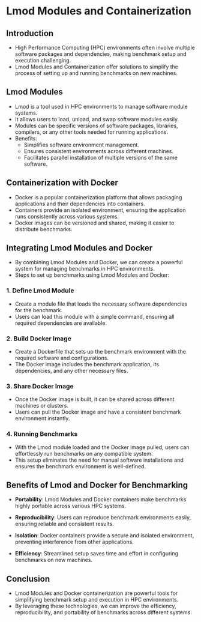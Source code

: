 # Lmod Modules and Containerization

## Introduction

- High Performance Computing (HPC) environments often involve multiple software packages and dependencies, making benchmark setup and execution challenging.
- Lmod Modules and Containerization offer solutions to simplify the process of setting up and running benchmarks on new machines.

## Lmod Modules

- Lmod is a tool used in HPC environments to manage software module systems.
- It allows users to load, unload, and swap software modules easily.
- Modules can be specific versions of software packages, libraries, compilers, or any other tools needed for running applications.
- Benefits:
  - Simplifies software environment management.
  - Ensures consistent environments across different machines.
  - Facilitates parallel installation of multiple versions of the same software.

## Containerization with Docker

- Docker is a popular containerization platform that allows packaging applications and their dependencies into containers.
- Containers provide an isolated environment, ensuring the application runs consistently across various systems.
- Docker images can be versioned and shared, making it easier to distribute benchmarks.

## Integrating Lmod Modules and Docker

- By combining Lmod Modules and Docker, we can create a powerful system for managing benchmarks in HPC environments.
- Steps to set up benchmarks using Lmod Modules and Docker:

### 1. Define Lmod Module

- Create a module file that loads the necessary software dependencies for the benchmark.
- Users can load this module with a simple command, ensuring all required dependencies are available.

### 2. Build Docker Image

- Create a Dockerfile that sets up the benchmark environment with the required software and configurations.
- The Docker image includes the benchmark application, its dependencies, and any other necessary files.

### 3. Share Docker Image

- Once the Docker image is built, it can be shared across different machines or clusters.
- Users can pull the Docker image and have a consistent benchmark environment instantly.

### 4. Running Benchmarks

- With the Lmod module loaded and the Docker image pulled, users can effortlessly run benchmarks on any compatible system.
- This setup eliminates the need for manual software installations and ensures the benchmark environment is well-defined.

## Benefits of Lmod and Docker for Benchmarking

- **Portability**: Lmod Modules and Docker containers make benchmarks highly portable across various HPC systems.

- **Reproducibility**: Users can reproduce benchmark environments easily, ensuring reliable and consistent results.

- **Isolation**: Docker containers provide a secure and isolated environment, preventing interference from other applications.

- **Efficiency**: Streamlined setup saves time and effort in configuring benchmarks on new machines.

## Conclusion

- Lmod Modules and Docker containerization are powerful tools for simplifying benchmark setup and execution in HPC environments.
- By leveraging these technologies, we can improve the efficiency, reproducibility, and portability of benchmarks across different systems.